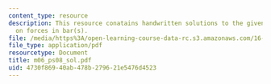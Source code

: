```yaml
---
content_type: resource
description: This resource conatains handwritten solutions to the given problem set
  on forces in bar(s).
file: /media/https%3A/open-learning-course-data-rc.s3.amazonaws.com/16-01-unified-engineering-i-ii-iii-iv-fall-2005-spring-2006/4730f86940ab478b279621e5476d4523_m06_ps08_sol.pdf
file_type: application/pdf
resourcetype: Document
title: m06_ps08_sol.pdf
uid: 4730f869-40ab-478b-2796-21e5476d4523
---
```


